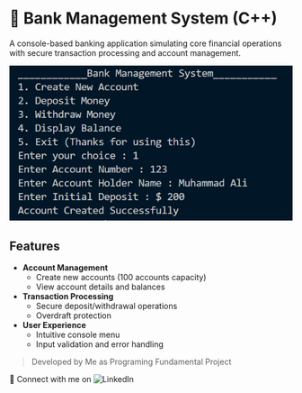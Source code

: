 # 🏦 Bank Management System (C++)

A console-based banking application simulating core financial operations with secure transaction processing and account management.

![Terminal Demo Screenshot](images/image2.png) <!-- Add your screenshot here -->

##  Features

- **Account Management**
  - Create new accounts (100 accounts capacity)
  - View account details and balances
- **Transaction Processing**
  - Secure deposit/withdrawal operations
  - Overdraft protection
- **User Experience**
  - Intuitive console menu
  - Input validation and error handling
    
> Developed by Me as Programing Fundamental Project 

🔗 Connect with me on ![LinkedIn](www.linkedin.com/in/alibro005)
